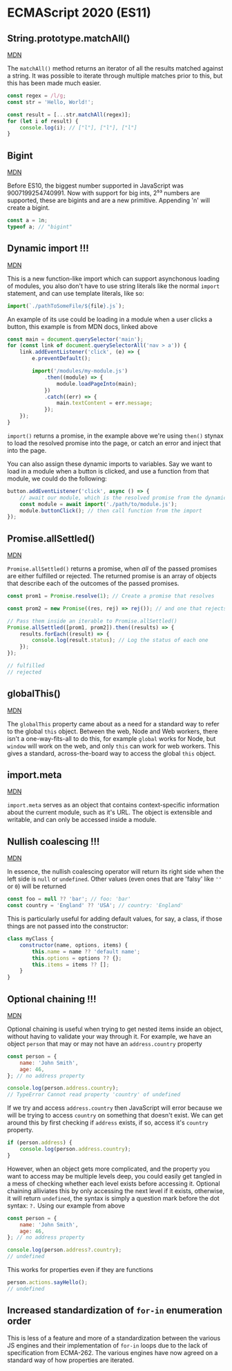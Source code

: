# ECMAScript 2020 (ES11)

## String.prototype.matchAll()

[MDN](https://developer.mozilla.org/en-US/docs/Web/JavaScript/Reference/Global_Objects/String/matchAll)

The `matchAll()` method returns an iterator of all the results matched against a string. It was possible to iterate through multiple matches prior to this, but this has been made much easier.

```javascript
const regex = /l/g;
const str = 'Hello, World!';

const result = [...str.matchAll(regex)];
for (let i of result) {
    console.log(i); // ["l"], ["l"], ["l"]
}
```

## Bigint

[MDN](https://developer.mozilla.org/en-US/docs/Glossary/BigInt)

Before ES10, the biggest number supported in JavaScript was 9007199254740991. Now with support for big ints, 2⁵³ numbers are supported, these are bigints and are a new primitive. Appending 'n' will create a bigint.

```javascript
const a = 1n;
typeof a; // "bigint"
```

## Dynamic import !!!

[MDN](https://developer.mozilla.org/en-US/docs/Web/JavaScript/Reference/Statements/import)

This is a new function-like import which can support asynchonous loading of modules, you also don't have to use string literals like the normal `import` statement, and can use template literals, like so:

```javascript
import(`./pathToSomeFile/${file}.js`);
```

An example of its use could be loading in a module when a user clicks a button, this example is from MDN docs, linked above

```javascript
const main = document.querySelector('main');
for (const link of document.querySelectorAll('nav > a')) {
    link.addEventListener('click', (e) => {
        e.preventDefault();

        import('/modules/my-module.js')
            .then((module) => {
                module.loadPageInto(main);
            })
            .catch((err) => {
                main.textContent = err.message;
            });
    });
}
```

`import()` returns a promise, in the example above we're using `then()` stynax to load the resolved promise into the page, or catch an error and inject that into the page.

You can also assign these dynamic imports to variables. Say we want to load in a module when a button is clicked, and use a function from that module, we could do the following:

```javascript
button.addEventListener('click', async () => {
    // await our module, which is the resolved promise from the dynamic import
    const module = await import('./path/to/module.js');
    module.buttonClick(); // then call function from the import
});
```

## Promise.allSettled()

[MDN](https://developer.mozilla.org/en-US/docs/Web/JavaScript/Reference/Global_Objects/Promise/allSettled)

`Promise.allSettled()` returns a promise, when _all_ of the passed promises are either fulfilled or rejected. The returned promise is an array of objects that describe each of the outcomes of the passed promises.

```javascript
const prom1 = Promise.resolve(1); // Create a promise that resolves

const prom2 = new Promise((res, rej) => rej()); // and one that rejects

// Pass them inside an iterable to Promise.allSettled()
Promise.allSettled([prom1, prom2]).then((results) => {
    results.forEach((result) => {
        console.log(result.status); // Log the status of each one
    });
});

// fulfilled
// rejected
```

## globalThis()

[MDN](https://developer.mozilla.org/en-US/docs/Web/JavaScript/Reference/Global_Objects/globalThis)

The `globalThis` property came about as a need for a standard way to refer to the global `this` object. Between the web, Node and Web workers, there isn't a one-way-fits-all to do this, for example `global` works for Node, but `window` will work on the web, and only `this` can work for web workers.
This gives a standard, across-the-board way to access the global `this` object.

## import.meta

[MDN](https://developer.mozilla.org/en-US/docs/Web/JavaScript/Reference/Statements/import.meta)

`import.meta` serves as an object that contains context-specific information about the current module, such as it's URL. The object is extensible and writable, and can only be accessed inside a module.

## Nullish coalescing !!!

[MDN](https://developer.mozilla.org/en-US/docs/Web/JavaScript/Reference/Operators/Nullish_coalescing_operator)

In essence, the nullish coalescing operator will return its right side when the left side is `null` or `undefined`. Other values (even ones that are 'falsy' like `''` or `0`) will be returned

```javascript
const foo = null ?? 'bar'; // foo: 'bar'
const country = 'England' ?? 'USA'; // country: 'England'
```

This is particularly useful for adding default values, for say, a class, if those things are not passed into the constructor:

```javascript
class myClass {
    constructor(name, options, items) {
        this.name = name ?? 'default name';
        this.options = options ?? {};
        this.items = items ?? [];
    }
}
```

## Optional chaining !!!

[MDN](https://developer.mozilla.org/en-US/docs/Web/JavaScript/Reference/Operators/Optional_chaining)

Optional chaining is useful when trying to get nested items inside an object, without having to validate your way through it. For example, we have an object `person` that may or may not have an `address.country` property

```javascript
const person = {
    name: 'John Smith',
    age: 46,
}; // no address property

console.log(person.address.country);
// TypeError Cannot read property 'country' of undefined
```

If we try and access `address.country` then JavaScript will error because we will be trying to access `country` on something that doesn't exist. We can get around this by first checking if `address` exists, if so, access it's `country` property.

```javascript
if (person.address) {
    console.log(person.address.country);
}
```

However, when an object gets more complicated, and the property you want to access may be multiple levels deep, you could easily get tangled in a mess of checking whether each level exists before accessing it. Optional chaining alliviates this by only accessing the next level if it exists, otherwise, it will return `undefined`, the syntax is simply a question mark before the dot syntax: `?.`
Using our example from above

```javascript
const person = {
    name: 'John Smith',
    age: 46,
}; // no address property

console.log(person.address?.country);
// undefined
```

This works for properties even if they are functions

```javascript
person.actions.sayHello();
// undefined
```

## Increased standardization of `for-in` enumeration order

This is less of a feature and more of a standardization between the various JS engines and their implementation of `for-in` loops due to the lack of specification from ECMA-262. The various engines have now agreed on a standard way of how properties are iterated.
